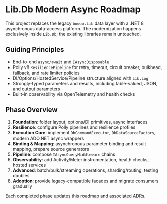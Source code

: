 # Lib.Db Modern Async Roadmap

This project replaces the legacy `bowoo.Lib` data layer with a .NET 8 asynchronous data-access platform. The modernization happens exclusively inside `Lib.Db`; the existing libraries remain untouched.

## Guiding Principles
- End-to-end `async/await` and `IAsyncDisposable`
- Polly v8 `ResiliencePipeline` for retry, timeout, circuit breaker, bulkhead, fallback, and rate limiter policies
- DI/Options/HostedService/Pipeline structure aligned with `Lib.Log`
- Strongly-typed parameters and results, including table-valued, JSON, and output parameters
- Built-in observability via OpenTelemetry and health checks

## Phase Overview
1. **Foundation**: folder layout, options/DI primitives, async interfaces
2. **Resilience**: configure Polly pipelines and resilience profiles
3. **Execution Core**: implement `DbCommandExecutor`, `DbDataSourceFactory`, modern ADO.NET async wrappers
4. **Binding & Mapping**: asynchronous parameter binding and result mapping, prepare source generators
5. **Pipeline**: compose `IAsyncQueryMiddleware` chains
6. **Observability**: add Activity/Meter instrumentation, health checks, hosted services
7. **Advanced**: batch/bulk/streaming operations, sharding/routing, testing doubles
8. **Adoption**: provide legacy-compatible facades and migrate consumers gradually

Each completed phase updates this roadmap and associated ADRs.

